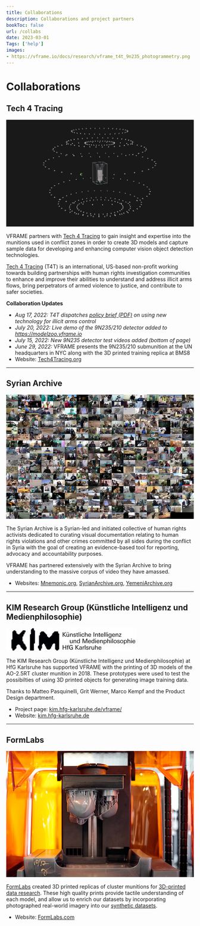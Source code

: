 ```yaml
---
title: Collaborations
description: Collaborations and project partners
bookToc: false
url: /collabs
date: 2023-03-01
Tags: ['help']
images:
- https://vframe.io/docs/research/vframe_t4t_9n235_photogrammetry.png
---
```


# Collaborations

## Tech 4 Tracing

![Photogrammetry of the 9N235 submunition](images/t4t/vframe_t4t_9n235_photogrammetry.png#watermark)

VFRAME partners with [Tech 4 Tracing](https://tech4tracing.org/) to gain insight and expertise into the munitions used in conflict zones in order to create 3D models and capture sample data for developing and enhancing computer vision object detection technologies.

[Tech 4 Tracing](https://tech4tracing.org/) (T4T) is an international, US-based non-profit working towards building partnerships with human rights investigation communities to enhance and improve their abilities to understand and address illicit arms flows, bring perpetrators of armed violence to justice, and contribute to safer societies.

**Collaboration Updates**
- *Aug 17, 2022: T4T dispatches [policy brief (PDF)](https://tech4tracing.org/s/T4T-PolicyBrief1-Aug2022.pdf)  on using new technology for illicit arms control*
- *July 20, 2022: Live demo of the 9N235/210 detector added to https://modelzoo.vframe.io*
- *July 15, 2022: New 9N235 detector test videos added (bottom of page)*
- *June 29, 2022:* VFRAME presents the 9N235/210 submunition at the UN headquarters in NYC along with the 3D printed training replica at BMS8
- Website: [Tech4Tracing.org](https://tech4tracing.org/)

---

## Syrian Archive

![Images from the Syrian Archive&rsquo;s chemical weapon investigation](images/mnemonic/syrian_archive_chemical_weapons_database.jpg)

The Syrian Archive is a Syrian-led and initiated collective of human rights activists dedicated to curating visual documentation relating to human rights violations and other crimes committed by all sides during the conflict in Syria with the goal of creating an evidence-based tool for reporting, advocacy and accountability purposes.

VFRAME has partnered extensively with the Syrian Archive to bring understanding to the massive corpus of video they have amassed.

* Websites: [Mnemonic.org](https://mnemonic.org), [SyrianArchive.org](https://syrianarchive.org/en), [YemeniArchive.org](https://yemeniarchive.org/en)

---

## KIM Research Group (Künstliche Intelligenz und Medienphilosophie)

![](images/kim/index.jpg)

The KIM Research Group (Künstliche Intelligenz und Medienphilosophie) at HfG Karlsruhe has supported VFRAME with the printing of 3D models of the AO-2.5RT cluster munition in 2018. These prototypes were used to test the possibilties of using 3D printed objects for generating image training data.

Thanks to Matteo Pasquinelli, Grit Werner, Marco Kempf and the Product Design department.

* Project page: [kim.hfg-karlsruhe.de/vframe/](http://kim.hfg-karlsruhe.de/vframe/)
* Website: [kim.hfg-karlsruhe.de](http://kim.hfg-karlsruhe.de/)

---

## FormLabs

![3D print at FormLabs in Berlin using the new Form 3](images/formlabs/vframe_formlabs_01.jpg#watermark)

[FormLabs](https://formlabs.com) created 3D printed replicas of cluster munitions for [3D-printed data research](/3d-printed-training-data). These high quality prints provide tactile understanding of each model, and allow us to enrich our datasets by incorporating photographed real-world imagery into our [synthetic datasets](/research/synthetic-datasets/).
  
* Website: [FormLabs.com](https://formlabs.com/)
